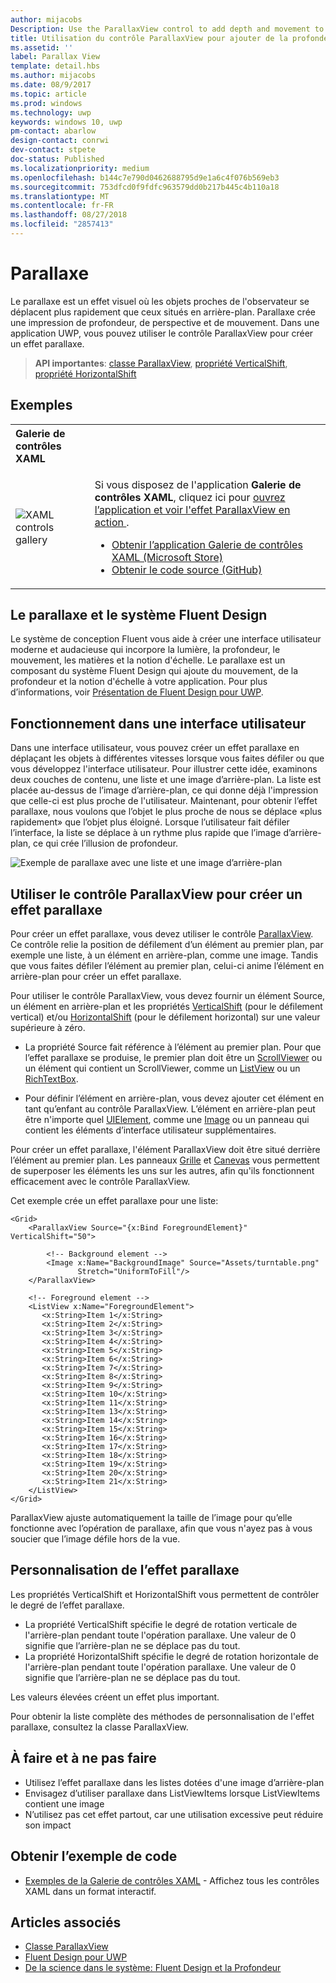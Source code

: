 ```yaml
---
author: mijacobs
Description: Use the ParallaxView control to add depth and movement to your app.
title: Utilisation du contrôle ParallaxView pour ajouter de la profondeur et du mouvement à votre application.
ms.assetid: ''
label: Parallax View
template: detail.hbs
ms.author: mijacobs
ms.date: 08/9/2017
ms.topic: article
ms.prod: windows
ms.technology: uwp
keywords: windows 10, uwp
pm-contact: abarlow
design-contact: conrwi
dev-contact: stpete
doc-status: Published
ms.localizationpriority: medium
ms.openlocfilehash: b144c7e790d0462688795d9e1a6c4f076b569eb3
ms.sourcegitcommit: 753dfcd0f9fdfc963579dd0b217b445c4b110a18
ms.translationtype: MT
ms.contentlocale: fr-FR
ms.lasthandoff: 08/27/2018
ms.locfileid: "2857413"
---
```

# <a name="parallax"></a>Parallaxe

Le parallaxe est un effet visuel où les objets proches de l'observateur se déplacent plus rapidement que ceux situés en arrière-plan. Parallaxe crée une impression de profondeur, de perspective et de mouvement. Dans une application UWP, vous pouvez utiliser le contrôle ParallaxView pour créer un effet parallaxe.  

> **API importantes**: [classe ParallaxView](https://docs.microsoft.com/uwp/api/Windows.UI.Xaml.Controls.Parallaxview), [propriété VerticalShift](https://docs.microsoft.com/uwp/api/Windows.UI.Xaml.Controls.Parallaxview.VerticalShift), [propriété HorizontalShift](https://docs.microsoft.com/uwp/api/Windows.UI.Xaml.Controls.Parallaxview.HorizontalShift)

## <a name="examples"></a>Exemples

<table>
<th align="left">Galerie de contrôles XAML<th>
<tr>
<td><img src="images/xaml-controls-gallery-sm.png" alt="XAML controls gallery"></img></td>
<td>
    <p>Si vous disposez de l'application <strong style="font-weight: semi-bold">Galerie de contrôles XAML</strong>, cliquez ici pour <a href="xamlcontrolsgallery:/item/ParallaxView">ouvrez l’application et voir l'effet ParallaxView en action </a>.</p>
    <ul>
    <li><a href="https://www.microsoft.com/store/productId/9MSVH128X2ZT">Obtenir l’application Galerie de contrôles XAML (Microsoft Store)</a></li>
    <li><a href="https://github.com/Microsoft/Windows-universal-samples/tree/master/Samples/XamlUIBasics">Obtenir le code source (GitHub)</a></li>
    </ul>
</td>
</tr>
</table>

## <a name="parallax-and-the-fluent-design-system"></a>Le parallaxe et le système Fluent Design

 Le système de conception Fluent vous aide à créer une interface utilisateur moderne et audacieuse qui incorpore la lumière, la profondeur, le mouvement, les matières et la notion d'échelle. Le parallaxe est un composant du système Fluent Design qui ajoute du mouvement, de la profondeur et la notion d'échelle à votre application. Pour plus d’informations, voir [Présentation de Fluent Design pour UWP](../fluent-design-system/index.md).

## <a name="how-it-works-in-a-user-interface"></a>Fonctionnement dans une interface utilisateur

Dans une interface utilisateur, vous pouvez créer un effet parallaxe en déplaçant les objets à différentes vitesses lorsque vous faites défiler ou que vous développez l'interface utilisateur. <!-- Parallax is an important tool in adding depth to applications along with other techniques like transition animations, perspective tilt, and layering. --> Pour illustrer cette idée, examinons deux couches de contenu, une liste et une image d’arrière-plan.  La liste est placée au-dessus de l’image d’arrière-plan, ce qui donne déjà l'impression que celle-ci est plus proche de l'utilisateur.  Maintenant, pour obtenir l’effet parallaxe, nous voulons que l’objet le plus proche de nous se déplace «plus rapidement» que l’objet plus éloigné.  Lorsque l’utilisateur fait défiler l’interface, la liste se déplace à un rythme plus rapide que l’image d’arrière-plan, ce qui crée l’illusion de profondeur.

 ![Exemple de parallaxe avec une liste et une image d’arrière-plan](images/_Parallax_v2.gif)

 
## <a name="using-the-parallaxview-control-to-create-a-parallax-effect"></a>Utiliser le contrôle ParallaxView pour créer un effet parallaxe

Pour créer un effet parallaxe, vous devez utiliser le contrôle [ParallaxView](https://docs.microsoft.com/uwp/api/Windows.UI.Xaml.Controls.Parallaxview). Ce contrôle relie la position de défilement d’un élément au premier plan, par exemple une liste, à un élément en arrière-plan, comme une image. Tandis que vous faites défiler l’élément au premier plan, celui-ci anime l’élément en arrière-plan pour créer un effet parallaxe. 

Pour utiliser le contrôle ParallaxView, vous devez fournir un élément Source, un élément en arrière-plan et les propriétés [VerticalShift](https://docs.microsoft.com/uwp/api/Windows.UI.Xaml.Controls.Parallaxview.VerticalShift) (pour le défilement vertical) et/ou [HorizontalShift](https://docs.microsoft.com/uwp/api/Windows.UI.Xaml.Controls.Parallaxview.HorizontalShift) (pour le défilement horizontal) sur une valeur supérieure à zéro. 
* La propriété Source fait référence à l’élément au premier plan. Pour que l’effet parallaxe se produise, le premier plan doit être un [ScrollViewer](https://docs.microsoft.com/en-us/uwp/api/Windows.UI.Xaml.Controls.ScrollViewer) ou un élément qui contient un ScrollViewer, comme un [ListView](https://docs.microsoft.com/en-us/uwp/api/windows.ui.xaml.controls.listview) ou un [RichTextBox](https://docs.microsoft.com/en-us/uwp/api/Windows.UI.Xaml.Controls.RichEditBox). 

* Pour définir l’élément en arrière-plan, vous devez ajouter cet élément en tant qu’enfant au contrôle ParallaxView. L’élément en arrière-plan peut être n'importe quel [UIElement](https://docs.microsoft.com/en-us/uwp/api/windows.ui.xaml.uielement), comme une [Image](https://docs.microsoft.com/en-us/uwp/api/Windows.UI.Xaml.Controls.Image) ou un panneau qui contient les éléments d’interface utilisateur supplémentaires. 

Pour créer un effet parallaxe, l'élément ParallaxView doit être situé derrière l’élément au premier plan. Les panneaux [Grille](https://docs.microsoft.com/en-us/uwp/api/windows.ui.xaml.controls.grid) et [Canevas](https://docs.microsoft.com/en-us/uwp/api/windows.ui.xaml.controls.canvas) vous permettent de superposer les éléments les uns sur les autres, afin qu'ils fonctionnent efficacement avec le contrôle ParallaxView.  

Cet exemple crée un effet parallaxe pour une liste:
 
```xaml
<Grid>
    <ParallaxView Source="{x:Bind ForegroundElement}" VerticalShift="50"> 
    
        <!-- Background element --> 
        <Image x:Name="BackgroundImage" Source="Assets/turntable.png"
               Stretch="UniformToFill"/>
    </ParallaxView>
    
    <!-- Foreground element -->
    <ListView x:Name="ForegroundElement">
       <x:String>Item 1</x:String> 
       <x:String>Item 2</x:String> 
       <x:String>Item 3</x:String> 
       <x:String>Item 4</x:String> 
       <x:String>Item 5</x:String>  
       <x:String>Item 6</x:String> 
       <x:String>Item 7</x:String> 
       <x:String>Item 8</x:String> 
       <x:String>Item 9</x:String> 
       <x:String>Item 10</x:String>     
       <x:String>Item 11</x:String> 
       <x:String>Item 13</x:String> 
       <x:String>Item 14</x:String> 
       <x:String>Item 15</x:String> 
       <x:String>Item 16</x:String>     
       <x:String>Item 17</x:String> 
       <x:String>Item 18</x:String> 
       <x:String>Item 19</x:String> 
       <x:String>Item 20</x:String> 
       <x:String>Item 21</x:String>        
    </ListView>
</Grid>
``` 

ParallaxView ajuste automatiquement la taille de l’image pour qu’elle fonctionne avec l’opération de parallaxe, afin que vous n'ayez pas à vous soucier que l’image défile hors de la vue.

## <a name="customizing-the-parallax-effect"></a>Personnalisation de l’effet parallaxe 

Les propriétés VerticalShift et HorizontalShift vous permettent de contrôler le degré de l’effet parallaxe.

* La propriété VerticalShift spécifie le degré de rotation verticale de l'arrière-plan pendant toute l'opération parallaxe. Une valeur de 0 signifie que l’arrière-plan ne se déplace pas du tout.
* La propriété HorizontalShift spécifie le degré de rotation horizontale de l'arrière-plan pendant toute l'opération parallaxe. Une valeur de 0 signifie que l’arrière-plan ne se déplace pas du tout.

Les valeurs élevées créent un effet plus important. 

Pour obtenir la liste complète des méthodes de personnalisation de l'effet parallaxe, consultez la classe ParallaxView. 

## <a name="dos-and-donts"></a>À faire et à ne pas faire

- Utilisez l’effet parallaxe dans les listes dotées d'une image d’arrière-plan
- Envisagez d’utiliser parallaxe dans ListViewItems lorsque ListViewItems contient une image
- N’utilisez pas cet effet partout, car une utilisation excessive peut réduire son impact

## <a name="get-the-sample-code"></a>Obtenir l’exemple de code

- [Exemples de la Galerie de contrôles XAML](https://github.com/Microsoft/Windows-universal-samples/tree/master/Samples/XamlUIBasics) - Affichez tous les contrôles XAML dans un format interactif.

## <a name="related-articles"></a>Articles associés

- [Classe ParallaxView](https://docs.microsoft.com/uwp/api/Windows.UI.Xaml.Controls.Parallaxview) 
- [Fluent Design pour UWP](../fluent-design-system/index.md)
- [De la science dans le système: Fluent Design et la Profondeur](https://medium.com/microsoft-design/science-in-the-system-fluent-design-and-depth-fb6d0f23a53f)
